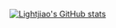 [![Lightjiao's GitHub stats](https://github-readme-stats.vercel.app/api?username=lightjiao&show_icons=true&theme=dark)](https://github.com/anuraghazra/github-readme-stats)

